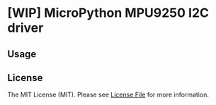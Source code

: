 # [WIP] MicroPython MPU9250 I2C driver

## Usage

## License

The MIT License (MIT). Please see [License File](LICENSE.md) for more information.